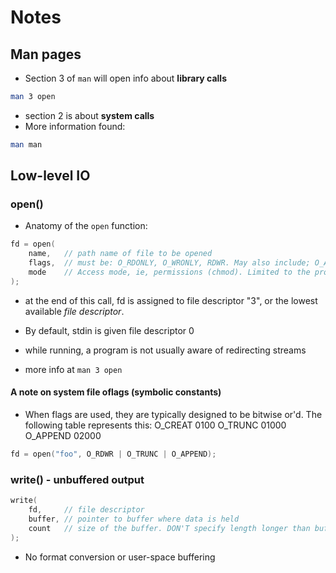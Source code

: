 # Notes

## Man pages
- Section 3 of `man` will open info about **library calls**

```bash
man 3 open
```
- section 2 is about **system calls**
- More information found:

```bash
man man
```

## Low-level IO

### open()
- Anatomy of the `open` function:
```c
fd = open(
	name,	// path name of file to be opened
	flags,	// must be: O_RDONLY, O_WRONLY, RDWR. May also include; O_APPEND, O_CREAT, O_TRUC
	mode	// Access mode, ie, permissions (chmod). Limited to the process's *umask*
);
```
- at the end of this call, fd is assigned to file descriptor "3", or the lowest available *file descriptor*.
- By default, stdin is given file descriptor 0
- while running, a program is not usually aware of redirecting streams

- more info at `man 3 open`

#### A note on system file oflags (symbolic constants)
- When flags are used, they are typically designed to be bitwise or'd. The following table represents this:
	O_CREAT		0100
	O_TRUNC		01000
	O_APPEND	02000

```c
fd = open("foo", O_RDWR | O_TRUNC | O_APPEND);
```

### write() - unbuffered output
```c
write(
	fd,		// file descriptor
	buffer,	// pointer to buffer where data is held
	count	// size of the buffer. DON'T specify length longer than buffer, leads to buffer overflow. Compiler won't complain
);
```
- No format conversion or user-space buffering
